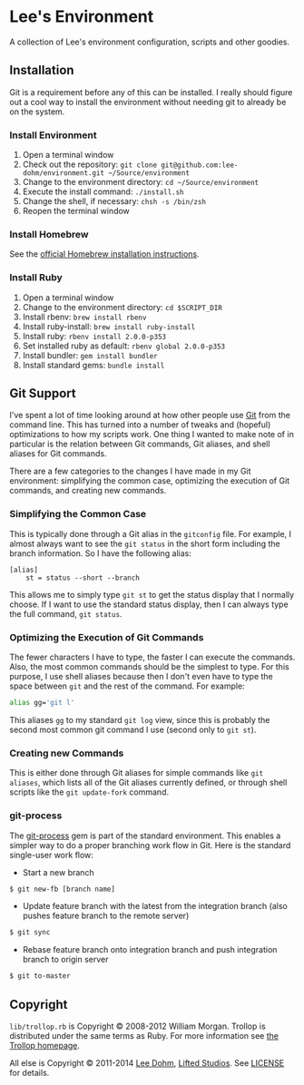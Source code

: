 # Lee's Environment

A collection of Lee's environment configuration, scripts and other goodies.

## Installation

Git is a requirement before any of this can be installed. I really should figure out a cool way to install the environment without needing git to already be on the system.

### Install Environment

1. Open a terminal window
1. Check out the repository: `git clone git@github.com:lee-dohm/environment.git ~/Source/environment`
1. Change to the environment directory: `cd ~/Source/environment`
1. Execute the install command: `./install.sh`
1. Change the shell, if necessary: `chsh -s /bin/zsh`
1. Reopen the terminal window

### Install Homebrew

See the [official Homebrew installation instructions][brew].

### Install Ruby

1. Open a terminal window
1. Change to the environment directory: `cd $SCRIPT_DIR`
1. Install rbenv: `brew install rbenv`
1. Install ruby-install: `brew install ruby-install`
1. Install ruby: `rbenv install 2.0.0-p353`
1. Set installed ruby as default: `rbenv global 2.0.0-p353`
1. Install bundler: `gem install bundler`
1. Install standard gems: `bundle install`

## Git Support

I've spent a lot of time looking around at how other people use [Git][git] from the command line. This has turned into a number of tweaks and (hopeful) optimizations to how my scripts work. One thing I wanted to make note of in particular is the relation between Git commands, Git aliases, and shell aliases for Git commands.

There are a few categories to the changes I have made in my Git environment: simplifying the common case, optimizing the execution of Git commands, and creating new commands.

### Simplifying the Common Case

This is typically done through a Git alias in the `gitconfig` file. For example, I almost always want to see the `git status` in the short form including the branch information. So I have the following alias:

```text
[alias]
    st = status --short --branch
```

This allows me to simply type `git st` to get the status display that I normally choose. If I want to use the standard status display, then I can always type the full command, `git status`.

### Optimizing the Execution of Git Commands

The fewer characters I have to type, the faster I can execute the commands. Also, the most common commands should be the simplest to type. For this purpose, I use shell aliases because then I don't even have to type the space between `git` and the rest of the command. For example:

```bash
alias gg='git l'
```

This aliases `gg` to my standard `git log` view, since this is probably the second most common git command I use (second only to `git st`).

### Creating new Commands

This is either done through Git aliases for simple commands like `git aliases`, which lists all of the Git aliases currently defined, or through shell scripts like the `git update-fork` command.

### git-process

The [git-process][process] gem is part of the standard environment. This enables a simpler way to do a proper branching work flow in Git. Here is the standard single-user work flow:

* Start a new branch

```bash
$ git new-fb [branch name]
```

* Update feature branch with the latest from the integration branch (also pushes feature branch to the remote server)

```bash
$ git sync
```

* Rebase feature branch onto integration branch and push integration branch to origin server

```bash
$ git to-master
```

## Copyright

`lib/trollop.rb` is Copyright &copy; 2008-2012 William Morgan. Trollop is distributed under the same terms as Ruby. For more information see [the Trollop homepage][trollop].

All else is Copyright &copy; 2011-2014 [Lee Dohm][lee], [Lifted Studios][lifted].  See [LICENSE](LICENSE.md) for details.

[brew]: http://brew.sh
[git]: http://gitscm.org
[lee]: https://github.com/lee-dohm
[lifted]: https://github.com/lifted-studios
[process]: https://github.com/jdigger/git-process
[trollop]: http://trollop.rubyforge.org/
